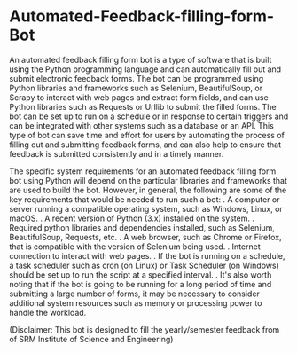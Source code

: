 # Automated-Feedback-filling-form-Bot
An automated feedback filling form bot is a type of software that is built using the Python programming language and can automatically fill out and submit electronic feedback forms. The bot can be programmed using Python libraries and frameworks such as Selenium, BeautifulSoup, or Scrapy to interact with web pages and extract form fields, and can use Python libraries such as Requests or Urllib to submit the filled forms. The bot can be set up to run on a schedule or in response to certain triggers and can be integrated with other systems such as a database or an API. This type of bot can save time and effort for users by automating the process of filling out and submitting feedback forms, and can also help to ensure that feedback is submitted consistently and in a timely manner.

The specific system requirements for an automated feedback filling form bot using Python will depend on the particular libraries and frameworks that are used to build the bot. However, in general, the following are some of the key requirements that would be needed to run such a bot:
. A computer or server running a compatible operating system, such as Windows, Linux, or macOS.
. A recent version of Python (3.x) installed on the system.
. Required python libraries and dependencies installed, such as Selenium, BeautifulSoup, Requests, etc.
. A web browser, such as Chrome or Firefox, that is compatible with the version of Selenium being used.
. Internet connection to interact with web pages.
. If the bot is running on a schedule, a task scheduler such as cron (on Linux) or Task Scheduler (on Windows) should be set up to run the script at a specified  interval.
. It's also worth noting that if the bot is going to be running for a long period of time and submitting a large number of forms, it may be necessary to consider additional system resources such as memory or processing power to handle the workload.

(Disclaimer: This bot is designed to fill the yearly/semester feedback from of SRM Institute of Science and Engineering)
